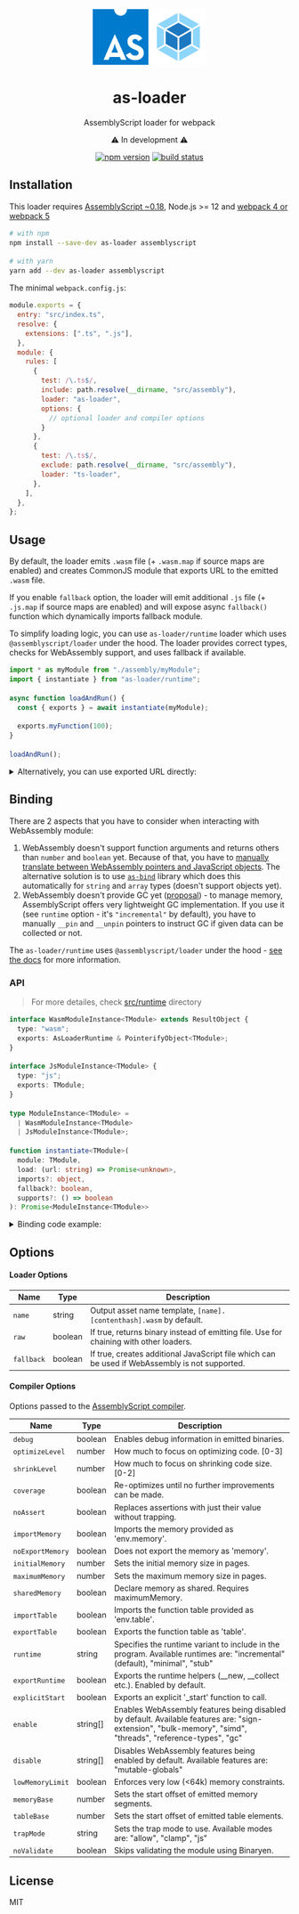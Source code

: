 <div align="center">

<img width="100" height="100" src="media/assemblyscript-logo.svg" alt="AssemblyScript logo">
<img width="100" height="100" src="media/webpack-logo.svg" alt="webpack logo">

<h1>as-loader</h1>
<p>AssemblyScript loader for webpack</p>
<p>⚠️ In development ⚠️</p>

[![npm version](https://img.shields.io/npm/v/as-loader.svg)](https://www.npmjs.com/package/as-loader)
[![build status](https://github.com/piotr-oles/as-loader/workflows/CI/CD/badge.svg?branch=main&event=push)](https://github.com/piotr-oles/as-loader/actions?query=branch%3Amain+event%3Apush)

</div>

## Installation

This loader requires [AssemblyScript ~0.18](https://github.com/AssemblyScript/assemblyscript), 
Node.js >= 12 and [webpack 4 or webpack 5](https://github.com/webpack/webpack)

```sh
# with npm
npm install --save-dev as-loader assemblyscript

# with yarn
yarn add --dev as-loader assemblyscript
```

The minimal `webpack.config.js`:

```js
module.exports = {
  entry: "src/index.ts",
  resolve: {
    extensions: [".ts", ".js"],
  },
  module: {
    rules: [
      {
        test: /\.ts$/,
        include: path.resolve(__dirname, "src/assembly"),
        loader: "as-loader",
        options: {
          // optional loader and compiler options
        }
      },
      {
        test: /\.ts$/,
        exclude: path.resolve(__dirname, "src/assembly"),
        loader: "ts-loader",
      },
    ],
  },
};
```

## Usage

By default, the loader emits `.wasm` file (+ `.wasm.map` if source maps are enabled) and 
creates CommonJS module that exports URL to the emitted `.wasm` file.

If you enable `fallback` option, the loader will emit additional `.js` file (+ `.js.map` if source maps are enabled)
and will expose async `fallback()` function which dynamically imports fallback module.

To simplify loading logic, you can use `as-loader/runtime` loader which uses
`@assemblyscript/loader` under the hood. 
The loader provides correct types, checks for WebAssembly support, and uses fallback if available.

```typescript
import * as myModule from "./assembly/myModule";
import { instantiate } from "as-loader/runtime";

async function loadAndRun() {
  const { exports } = await instantiate(myModule);

  exports.myFunction(100);
}

loadAndRun();
```
<details>
<summary>Alternatively, you can use exported URL directly:</summary>

```typescript
import * as myModule from "./assembly/myModule";
import { instantiate } from "@assemblyscript/loader";

async function loadAndRun() {
  const { exports } = await instantiate<typeof myModule>(
    // workaround for TypeScript
    fetch((myModule as unknown) as string)
  );

  exports.myFunction(100);
}

loadAndRun();

```

</details>

## Binding
There are 2 aspects that you have to consider when interacting with WebAssembly module:
  1. WebAssembly doesn't support function arguments and returns others than `number` and `boolean` yet.
     Because of that, you have to [manually translate between WebAssembly pointers and JavaScript objects](https://www.assemblyscript.org/loader.html#usage).
     The alternative solution is to use [`as-bind`](https://github.com/torch2424/as-bind#readme) library which 
     does this automatically for `string` and `array` types (doesn't support objects yet).
  2. WebAssembly doesn't provide GC yet ([proposal](https://github.com/WebAssembly/gc)) - to manage memory, 
     AssemblyScript offers very lightweight GC implementation. If you use it (see `runtime` option - it's `"incremental"` by default), 
     you have to manually `__pin` and `__unpin` pointers to instruct GC if given data can be collected or not.

The `as-loader/runtime` uses `@assemblyscript/loader` under the hood -
[see the docs](https://www.assemblyscript.org/loader.html) for more information.

### API
> For more detailes, check [src/runtime](src/runtime) directory
```typescript
interface WasmModuleInstance<TModule> extends ResultObject {
  type: "wasm";
  exports: AsLoaderRuntime & PointerifyObject<TModule>;
}

interface JsModuleInstance<TModule> {
  type: "js";
  exports: TModule;
}

type ModuleInstance<TModule> =
  | WasmModuleInstance<TModule>
  | JsModuleInstance<TModule>;

function instantiate<TModule>(
  module: TModule,
  load: (url: string) => Promise<unknown>,
  imports?: object,
  fallback?: boolean,
  supports?: () => boolean
): Promise<ModuleInstance<TModule>>
```

<details>
<summary>Binding code example:</summary>

```typescript
// ./src/assembly/sayHello.ts
export function sayHello(firstName: string, lastName: string): string {
  return `Hello ${firstName} ${lastName}!`;
}

// ./src/sayHello.ts
import * as sayHelloModule from "./assembly/sayHello";
import { instantiate } from "as-loader/runtime";

export async function loadModule(): Promise<typeof sayHelloModule> {
  // this example doesn't use fallback so TypeScript knows that it's only WASM module
  const { exports } = await instantiate(sayHelloModule, fetch, undefined, false);
  const { __pin, __unpin, __newString, __getString } = exports;

  function sayHello(firstName: string, lastName: string): string {
    const firstNamePtr = __pin(__newString(firstName));
    const lastNamePtr = __pin(__newString(lastName));
    const result = __getString(
      exports.sayHello(firstNamePtr, lastNamePtr)
    );

    __unpin(firstNamePtr);
    __unpin(lastNamePtr);

    return result;
  }

  return { sayHello };
}
```

</details>
   
## Options
#### Loader Options

| Name       | Type    | Description |
|------------|---------| ----------- |
| `name`     | string  | Output asset name template, `[name].[contenthash].wasm` by default. |
| `raw`      | boolean | If true, returns binary instead of emitting file. Use for chaining with other loaders. |
| `fallback` | boolean | If true, creates additional JavaScript file which can be used if WebAssembly is not supported. |

#### Compiler Options

Options passed to the [AssemblyScript compiler](https://www.assemblyscript.org/compiler.html#command-line-options).

| Name             | Type     | Description |
|------------------|----------| ----------- |
| `debug`          | boolean  | Enables debug information in emitted binaries. |
| `optimizeLevel`  | number   | How much to focus on optimizing code. [0-3] |
| `shrinkLevel`    | number   | How much to focus on shrinking code size. [0-2] |
| `coverage`       | boolean  | Re-optimizes until no further improvements can be made. |
| `noAssert`       | boolean  | Replaces assertions with just their value without trapping. |
| `importMemory`   | boolean  | Imports the memory provided as 'env.memory'. |
| `noExportMemory` | boolean  | Does not export the memory as 'memory'. |
| `initialMemory`  | number   | Sets the initial memory size in pages. |
| `maximumMemory`  | number   | Sets the maximum memory size in pages. |
| `sharedMemory`   | boolean  | Declare memory as shared. Requires maximumMemory. |
| `importTable`    | boolean  | Imports the function table provided as 'env.table'. |
| `exportTable`    | boolean  | Exports the function table as 'table'. |
| `runtime`        | string   | Specifies the runtime variant to include in the program. Available runtimes are: "incremental" (default), "minimal", "stub" |
| `exportRuntime`  | boolean  | Exports the runtime helpers (__new, __collect etc.). Enabled by default. |
| `explicitStart`  | boolean  | Exports an explicit '_start' function to call. |
| `enable`         | string[] | Enables WebAssembly features being disabled by default. Available features are: "sign-extension", "bulk-memory", "simd", "threads", "reference-types", "gc" |
| `disable`        | string[] | Disables WebAssembly features being enabled by default. Available features are: "mutable-globals" |
| `lowMemoryLimit` | boolean  | Enforces very low (<64k) memory constraints. |
| `memoryBase`     | number   | Sets the start offset of emitted memory segments. |
| `tableBase`      | number   | Sets the start offset of emitted table elements. |
| `trapMode`       | string   | Sets the trap mode to use. Available modes are: "allow", "clamp", "js" |
| `noValidate`     | boolean  | Skips validating the module using Binaryen. |

## License

MIT
